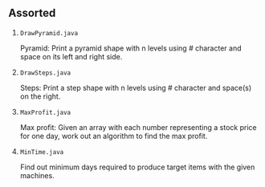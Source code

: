 ## Assorted

1. `DrawPyramid.java`

   Pyramid: Print a pyramid shape with n levels using # character and space on its left and right side.

2. `DrawSteps.java`

   Steps: Print a step shape with n levels using # character and space(s) on the right.

3. `MaxProfit.java`

   Max profit: Given an array with each number representing a stock price for one day, work out an algorithm to find the max profit.

4. `MinTime.java`

   Find out minimum days required to produce target items with the given machines.
